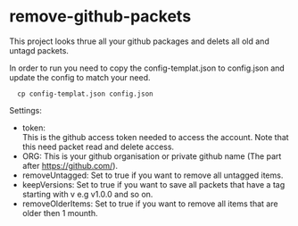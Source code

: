 # remove-github-packets
This project looks thrue all your github packages and delets all old and untagd packets.

In order to run you need to copy the config-templat.json to config.json and update the 
config to match your need.

      cp config-templat.json config.json

Settings:

  * token:            
  This is the github access token needed to access the account. Note that this need packet read and delete access.
  * ORG:              This is your github organisation or private github name (The part after https://github.com/<ORG>).
  * removeUntagged:   Set to true if you want to remove all untagged items.
  * keepVersions:     Set to true if you want to save all packets that have a tag starting with v e.g v1.0.0 and so on.
  * removeOlderItems: Set to true if you want to remove all items that are older then 1 mounth.


